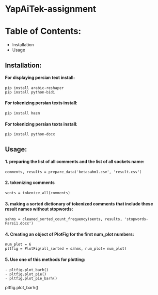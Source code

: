 # YapAiTek-assignment





# Table of Contents:
* Installation
* Usage



## Installation:
#### For displaying persian text install:
```
pip install arabic-reshaper
pip install python-bidi
```
#### For tokenizing persian texts install:
```
pip install hazm
```

#### For tokenizing persian texts install:
```
pip install python-docx
```

## Usage:
#### 1. preparing the list of all comments and the list of all sockets name:
```
comments, results = prepare_data('betasahm1.csv', 'result.csv')
```
#### 2. tokenizing comments  
```
sents = tokenize_all(comments)
```
#### 3. making a sorted dictionary of tokenized comments that include these result names without stopwords:
```
sahms = cleaned_sorted_count_frequency(sents, results, 'stopwords-Farsi1.docx')
```
#### 4. Creating an object of PlotFig for the first num_plot numbers:
```
num_plot = 6
pltfig = PlotFig(all_sorted = sahms, num_plot= num_plot)
```
#### 5. Use one of this methods for plotting:
```
- pltfig.plot_barh()
- pltfig.plot_pie()
- pltfig.plot_pie_barh()
```

pltfig.plot_barh()
